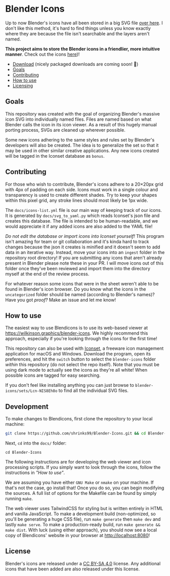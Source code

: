 # Blender Icons

Up to now Blender's icons have all been stored in a big SVG file [over here](https://developer.blender.org/diffusion/B/browse/master/release/datafiles/blender_icons.svg).  I don't like this method, it's hard to find things unless you know exactly where they are because the file isn't searchable and the layers aren't named.

**This project aims to store the Blender icons in a friendlier, more intuitive manner**. Check out the icons [here](https://wilkinson.graphics/Blender-Icons))!

- [Download](https://github.com/Shrinks99/blender-icons/releases) (nicely packaged downloads are coming soon! 👀)
- [Goals](#goals)
- [Contributing](#contributing)
- [How to use](#how-to-use)
- [Licensing](#license)

## Goals

This repository was created with the goal of organizing Blender's massive icon SVG into individually named files.  Files are named based on what Blender calls the icon in its icon viewer. As a result of this hugely manual porting process, SVGs are cleaned up wherever possible.

Some new icons adhering to the same styles and rules set by Blender's developers will also be created.  The idea is to generalize the set so that it may be used in other similar creative applications.  Any new icons created will be tagged in the Iconset database as `bonus`.

## Contributing

For those who wish to contribute, Blender's icons adhere to a 20×20px grid with 4px of padding on each side.  Icons must work in a single colour and transparency is used to create different shades.  Try to keep your shapes within this pixel grid, any stroke lines should most likely be 1px wide.

The `docs/icons-list.yml` file is our main way of keeping track of our icons. It is generated by `docs/svg_to_yaml.py` which reads Iconset's json file and creates this database. The file is intended to be human-readable, and we would appreciate it if any added icons are also added to the YAML file!

_Do not edit the database or import icons into Iconset yourself!_  This program isn't amazing for team or git collaboration and it's kinda hard to track changes because the json it creates is minified and it doesn't seem to add data in an iterative way.  Instead, move your icons into an `ingest` folder in the repository root directory!  If you are submitting any icons that aren't already present in Blender please note these in your PR.  I will move icons out of this folder once they've been reviewed and import them into the directory myself at the end of the review process.

For whatever reason some icons that were in the sheet weren't able to be found in Blender's icon browser.  Do you know what the icons in the `uncategorized` folder should be named (according to Blender's names)?  Have you got _proof?_  Make an issue and let me know!

## How to use

The easiest way to use Blendicons is to use its web-based viewer at <https://wilkinson.graphics/blender-icons>. We highly recommend this approach, especially if you're looking through the icons for the first time!

This repository can also be used with [Iconset](https://iconset.io/), a freeware icon management application for macOS and Windows.  Download the program, open its preferences, and hit the `switch` button to select the `blender-icons` folder _within_ this repository (do not select the repo itself).  Note that you must be using dark mode to actually see the icons as they're all white!  When possible icons are tagged for easy searching.

If you don't feel like installing anything you can just browse to `blender-icons/sets/Lcn-NIS8Eh8o` to find all the individual SVG files.

## Development

To make changes to Blendicons, first clone the repository to your local machine:

```bash
git clone https://github.com/shrinks99/Blender-Icons.git && cd Blender-Icons
```

Next, `cd` into the `docs/` folder:

```
cd Blender-Icons
```

The following instructions are for developing the web viewer and icon processing scripts. If you simply want to look through the icons, follow the instructions in *"How to use"*.

We are assuming you have either `GNU Make` or `nmake` on your machine. If that's not the case, go install that! Once you do so, you can begin modifying the sources. A full list of options for the Makefile can be found by simply running `make`.

The web viewer uses TailwindCSS for styling but is written entirely in HTML and vanilla JavaScript. To make a development build (non-optimized, so you'll be generating a huge CSS file), run `make generate` then `make dev` and lastly `make serve`. To make a production-ready build, run `make generate && make dist`. With luck (using either approach), you should now see a local copy of Blendicons' website in your browser at <http://localhost:8080>!

## License

Blender's icons are released under a [CC BY-SA 4.0](https://creativecommons.org/licenses/by-sa/4.0/) license.  Any additional icons that have been added are also released under this license.

